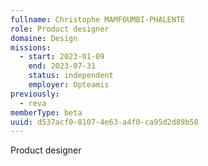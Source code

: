 ```yaml
---
fullname: Christophe MAMFOUMBI-PHALENTE
role: Product designer
domaine: Design
missions:
  - start: 2023-01-09
    end: 2023-07-31
    status: independent
    employer: Opteamis
previously:
  - reva
memberType: beta
uuid: d537acf0-8107-4e63-a4f0-ca95d2d89b50
---
```

Product designer